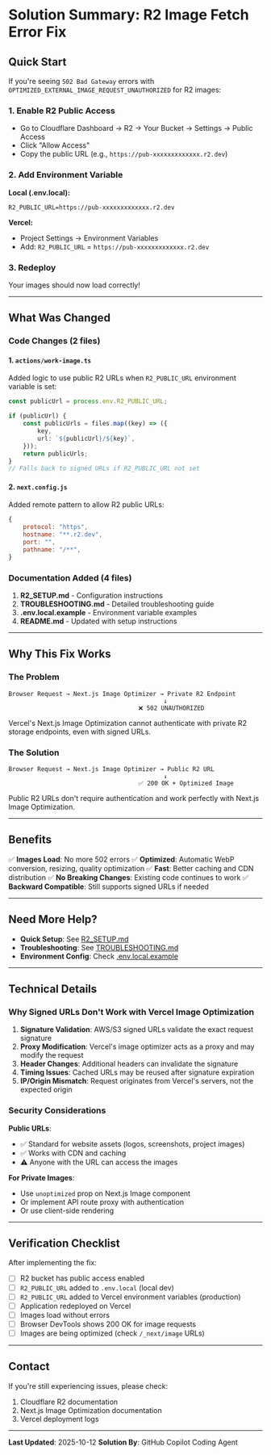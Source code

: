 # Solution Summary: R2 Image Fetch Error Fix

## Quick Start

If you're seeing `502 Bad Gateway` errors with `OPTIMIZED_EXTERNAL_IMAGE_REQUEST_UNAUTHORIZED` for R2 images:

### 1. Enable R2 Public Access
- Go to Cloudflare Dashboard → R2 → Your Bucket → Settings → Public Access
- Click "Allow Access"
- Copy the public URL (e.g., `https://pub-xxxxxxxxxxxxx.r2.dev`)

### 2. Add Environment Variable

**Local (.env.local):**
```env
R2_PUBLIC_URL=https://pub-xxxxxxxxxxxxx.r2.dev
```

**Vercel:**
- Project Settings → Environment Variables
- Add: `R2_PUBLIC_URL` = `https://pub-xxxxxxxxxxxxx.r2.dev`

### 3. Redeploy
Your images should now load correctly!

---

## What Was Changed

### Code Changes (2 files)

#### 1. `actions/work-image.ts`
Added logic to use public R2 URLs when `R2_PUBLIC_URL` environment variable is set:

```typescript
const publicUrl = process.env.R2_PUBLIC_URL;

if (publicUrl) {
    const publicUrls = files.map((key) => ({
        key,
        url: `${publicUrl}/${key}`,
    }));
    return publicUrls;
}
// Falls back to signed URLs if R2_PUBLIC_URL not set
```

#### 2. `next.config.js`
Added remote pattern to allow R2 public URLs:

```javascript
{
    protocol: "https",
    hostname: "**.r2.dev",
    port: "",
    pathname: "/**",
}
```

### Documentation Added (4 files)

1. **R2_SETUP.md** - Configuration instructions
2. **TROUBLESHOOTING.md** - Detailed troubleshooting guide
3. **.env.local.example** - Environment variable examples
4. **README.md** - Updated with setup instructions

---

## Why This Fix Works

### The Problem
```
Browser Request → Next.js Image Optimizer → Private R2 Endpoint
                                           ↓
                                    ❌ 502 UNAUTHORIZED
```

Vercel's Next.js Image Optimization cannot authenticate with private R2 storage endpoints, even with signed URLs.

### The Solution
```
Browser Request → Next.js Image Optimizer → Public R2 URL
                                           ↓
                                    ✅ 200 OK + Optimized Image
```

Public R2 URLs don't require authentication and work perfectly with Next.js Image Optimization.

---

## Benefits

✅ **Images Load**: No more 502 errors
✅ **Optimized**: Automatic WebP conversion, resizing, quality optimization
✅ **Fast**: Better caching and CDN distribution
✅ **No Breaking Changes**: Existing code continues to work
✅ **Backward Compatible**: Still supports signed URLs if needed

---

## Need More Help?

- **Quick Setup**: See [R2_SETUP.md](./R2_SETUP.md)
- **Troubleshooting**: See [TROUBLESHOOTING.md](./TROUBLESHOOTING.md)
- **Environment Config**: Check [.env.local.example](./.env.local.example)

---

## Technical Details

### Why Signed URLs Don't Work with Vercel Image Optimization

1. **Signature Validation**: AWS/S3 signed URLs validate the exact request signature
2. **Proxy Modification**: Vercel's image optimizer acts as a proxy and may modify the request
3. **Header Changes**: Additional headers can invalidate the signature
4. **Timing Issues**: Cached URLs may be reused after signature expiration
5. **IP/Origin Mismatch**: Request originates from Vercel's servers, not the expected origin

### Security Considerations

**Public URLs**:
- ✅ Standard for website assets (logos, screenshots, project images)
- ✅ Works with CDN and caching
- ⚠️ Anyone with the URL can access the images

**For Private Images**:
- Use `unoptimized` prop on Next.js Image component
- Or implement API route proxy with authentication
- Or use client-side rendering

---

## Verification Checklist

After implementing the fix:

- [ ] R2 bucket has public access enabled
- [ ] `R2_PUBLIC_URL` added to `.env.local` (local dev)
- [ ] `R2_PUBLIC_URL` added to Vercel environment variables (production)
- [ ] Application redeployed on Vercel
- [ ] Images load without errors
- [ ] Browser DevTools shows 200 OK for image requests
- [ ] Images are being optimized (check `/_next/image` URLs)

---

## Contact

If you're still experiencing issues, please check:
1. Cloudflare R2 documentation
2. Next.js Image Optimization documentation
3. Vercel deployment logs

---

**Last Updated**: 2025-10-12
**Solution By**: GitHub Copilot Coding Agent
